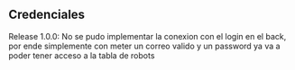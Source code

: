 ## Credenciales
Release 1.0.0: No se pudo implementar la conexion con el login en el back, por ende simplemente con meter un correo valido y un password ya va a poder tener acceso a la tabla de robots